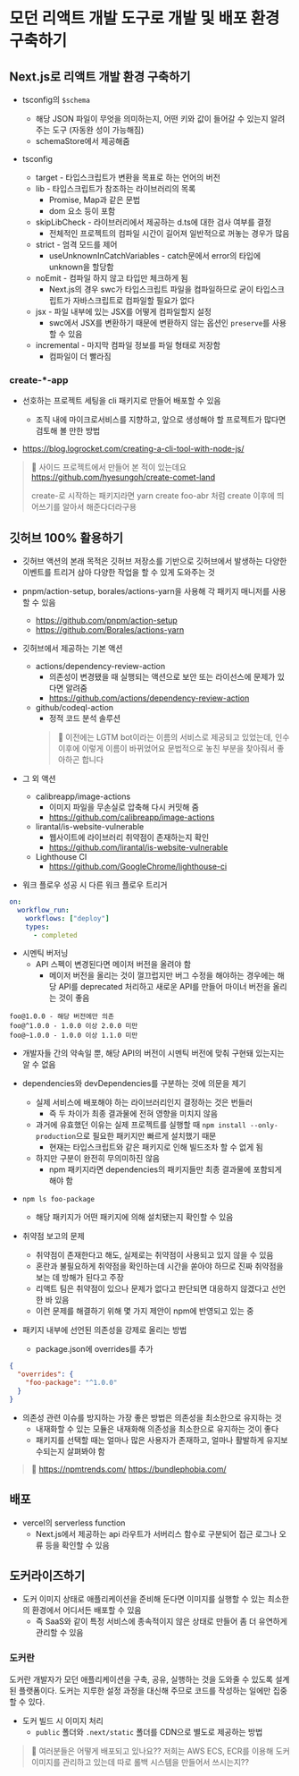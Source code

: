 # 모던 리액트 개발 도구로 개발 및 배포 환경 구축하기

## Next.js로 리액트 개발 환경 구축하기

* tsconfig의 `$schema`
  + 해당 JSON 파일이 무엇을 의미하는지, 어떤 키와 값이 들어갈 수 있는지 알려주는 도구 (자동완 성이 가능해짐)
  + schemaStore에서 제공해줌

* tsconfig
  + target - 타입스크립트가 변환을 목표로 하는 언어의 버전
  + lib - 타입스크립트가 참조하는 라이브러리의 목록
    - Promise, Map과 같은 문법
    - dom 요소 등이 포함
  + skipLibCheck - 라이브러리에서 제공하는 d.ts에 대한 검사 여부를 결정
    - 전체적인 프로젝트의 컴파일 시간이 길어져 일반적으로 꺼놓는 경우가 많음
  + strict - 엄격 모드를 제어
    - useUnknownInCatchVariables - catch문에서 error의 타입에 unknown을 할당함
  + noEmit - 컴파일 하지 않고 타입만 체크하게 됨
    - Next.js의 경우 swc가 타입스크립트 파일을 컴파일하므로 굳이 타입스크립트가 자바스크립트로 컴파일할 필요가 없다
  + jsx - 파일 내부에 있는 JSX를 어떻게 컴파일할지 설정
    - swc에서 JSX를 변환하기 때문에 변환하지 않는 옵션인 `preserve`를 사용할 수 있음
  + incremental - 마지막 컴파일 정보를 파일 형태로 저장함
    - 컴파일이 더 빨라짐
  

### create-*-app

* 선호하는 프로젝트 세팅을 cli 패키지로 만들어 배포할 수 있음
  + 조직 내에 마이크로서비스를 지향하고, 앞으로 생성해야 할 프로젝트가 많다면 검토해 볼 만한 방법

* https://blog.logrocket.com/creating-a-cli-tool-with-node-js/

> 🤘
> 사이드 프로젝트에서 만들어 본 적이 있는데요
> https://github.com/hyesungoh/create-comet-land
>
> create-로 시작하는 패키지라면
> yarn create foo-abr
> 처럼 create 이후에 띄어쓰기를 알아서 해준다더라구용

## 깃허브 100% 활용하기

* 깃허브 액션의 본래 목적은 깃허브 저장소를 기반으로 깃허브에서 발생하는 다양한 이벤트를 트리거 삼아 다양한 작업을 할 수 있게 도와주는 것

* pnpm/action-setup, borales/actions-yarn을 사용해 각 패키지 매니저를 사용할 수 있음
  + https://github.com/pnpm/action-setup
  + https://github.com/Borales/actions-yarn

* 깃허브에서 제공하는 기본 액션
  + actions/dependency-review-action
    - 의존성이 변경됐을 때 실행되는 액션으로 보안 또는 라이선스에 문제가 있다면 알려줌
    - https://github.com/actions/dependency-review-action
  + github/codeql-action
    - 정적 코드 분석 솔루션
    > 🤘 이전에는 LGTM bot이라는 이름의 서비스로 제공되고 있었는데, 인수 이후에 이렇게 이름이 바뀌었어요
    > 문법적으로 놓친 부분을 찾아줘서 좋아하곤 합니다

* 그 외 액션
  + calibreapp/image-actions
    - 이미지 파일을 무손실로 압축해 다시 커밋해 줌
    - https://github.com/calibreapp/image-actions
  + lirantal/is-website-vulnerable
    - 웹사이트에 라이브러리 취약점이 존재하는지 확인
    - https://github.com/lirantal/is-website-vulnerable
  + Lighthouse CI
    - https://github.com/GoogleChrome/lighthouse-ci
  

* 워크 플로우 성공 시 다른 워크 플로우 트리거

```yml
on:
  workflow_run:
    workflows: ["deploy"]
    types:
      - completed
```

* 시멘틱 버저닝
  + API 스펙이 변경된다면 메이저 버전을 올려야 함
    - 메이저 버전을 올리는 것이 껄끄럽지만 버그 수정을 해야하는 경우에는
    해당 API를 deprecated 처리하고 새로운 API를 만들어 마이너 버전을 올리는 것이 좋음

```
foo@1.0.0 - 해당 버전에만 의존
foo@^1.0.0 - 1.0.0 이상 2.0.0 미만
foo@~1.0.0 - 1.0.0 이상 1.1.0 미만
```

* 개발자들 간의 약속일 뿐, 해당 API의 버전이 시멘틱 버전에 맞춰 구현돼 있는지는 알 수 없음

* dependencies와 devDependencies를 구분하는 것에 의문을 제기
  + 실제 서비스에 배포해야 하는 라이브러리인지 결정하는 것은 번들러
    - 즉 두 차이가 최종 결과물에 전혀 영향을 미치지 않음
  + 과거에 유효했던 이유는 실제 프로젝트를 실행할 때 `npm install --only-production`으로 필요한 패키지만 빠르게 설치했기 때문
    - 현재는 타입스크립트와 같은 패키지로 인해 빌드조차 할 수 없게 됨
  + 하지만 구분이 완전히 무의미하진 않음
    - npm 패키지라면 dependencies의 패키지들만 최종 결과물에 포함되게 해야 함
  
* `npm ls foo-package`
  + 해당 패키지가 어떤 패키지에 의해 설치됐는지 확인할 수 있음

* 취약점 보고의 문제
  + 취약점이 존재한다고 해도, 실제로는 취약점이 사용되고 있지 않을 수 있음
  + 혼란과 불필요하게 취약점을 확인하는데 시간을 쏟아야 하므로 진짜 취약점을 보는 데 방해가 된다고 주장
  + 리액트 팀은 취약점이 있으나 문제가 없다고 판단되면 대응하지 않겠다고 선언한 바 있음
  + 이런 문제를 해결하기 위해 몇 가지 제안이 npm에 반영되고 있는 중

* 패키지 내부에 선언된 의존성을 강제로 올리는 방법
  + package.json에 overrides를 추가
  

```json
{
  "overrides": {
    "foo-package": "^1.0.0"
  }
}
```

* 의존성 관련 이슈를 방지하는 가장 좋은 방법은 의존성을 최소한으로 유지하는 것
  + 내재화할 수 있는 모듈은 내재화해 의존성을 최소한으로 유지하는 것이 좋다
  + 패키지를 선택할 때는 얼마나 많은 사용자가 존재하고, 얼마나 활발하게 유지보수되는지 살펴봐야 함

> 🤘 
> https://npmtrends.com/
> https://bundlephobia.com/

## 배포

* vercel의 serverless function
  + Next.js에서 제공하는 api 라우트가 서버리스 함수로 구분되어 접근 로그나 오류 등을 확인할 수 있음

## 도커라이즈하기

* 도커 이미지 상태로 애플리케이션을 준비해 둔다면 이미지를 실행할 수 있는 최소한의 환경에서 어디서든 배포할 수 있음
  + 즉 SaaS와 같이 특정 서비스에 종속적이지 않은 상태로 만들어 좀 더 유연하게 관리할 수 있음

### 도커란

도커란 개발자가 모던 애플리케이션을 구축, 공유, 실행하는 것을 도와줄 수 있도록 설계된 플랫폼이다. 도커는 지루한 설정 과정을 대신해 주므로 코드를 작성하는 일에만 집중할 수 있다.

- 도커 빌드 시 이미지 처리
  - `public` 폴더와 `.next/static` 폴더를 CDN으로 별도로 제공하는 방법

> 🤘
> 여러분들은 어떻게 배포되고 있나요??
> 저희는 AWS ECS, ECR를 이용해 도커 이미지를 관리하고 있는데
> 따로 롤백 시스템을 만들어서 쓰시는지??